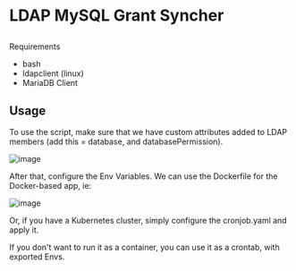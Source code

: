 # LDAP MySQL Grant Syncher

##
Requirements
- bash
- ldapclient (linux)
- MariaDB Client

## Usage
To use the script, make sure that we have custom attributes added to LDAP members (add this = database, and databasePermission).


![image](https://user-images.githubusercontent.com/70002495/179932239-5d280872-cc9e-436f-b33e-6d01f8e045e2.png)

After that, configure the Env Variables.
We can use the Dockerfile for the Docker-based app, ie:

![image](https://user-images.githubusercontent.com/70002495/179705993-99396aba-8b93-44a5-b123-03b7788f8071.png)

Or, if you have a Kubernetes cluster, simply configure the cronjob.yaml and apply it.

If you don't want to run it as a container, you can use it as a crontab, with exported Envs.
